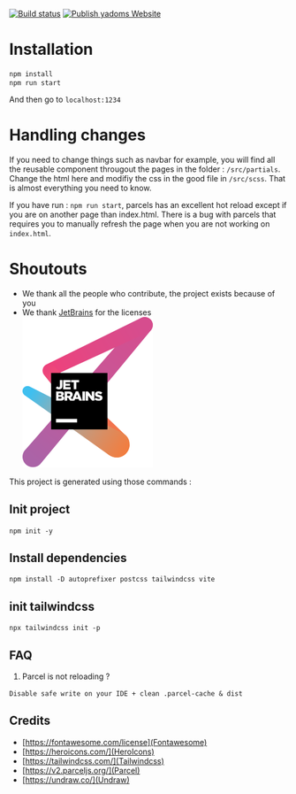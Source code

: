 [![Build status](https://github.com/Yadoms/website/workflows/Build/badge.svg)](https://github.com/Yadoms/website/actions)
[![Publish yadoms Website](https://github.com/Yadoms/website/actions/workflows/deploy.yml/badge.svg)](https://github.com/Yadoms/website/actions/workflows/deploy.yml)

# Installation

```
npm install
npm run start
```

And then go to `localhost:1234`

# Handling changes

If you need to change things such as navbar for example, you will find all the reusable component througout the pages in the folder : `/src/partials`.
Change the html here and modifiy the css in the good file in `/src/scss`.
That is almost everything you need to know.

If you have run : `npm run start`, parcels has an excellent hot reload except if you are on another page than index.html. There is a bug with parcels that requires you to manually refresh the page when you are not working on `index.html`.

# Shoutouts

- We thank all the people who contribute, the project exists because of you<br />
- We thank [JetBrains](https://www.jetbrains.com/?from=yadoms) for the licenses<br />
  <a href="https://www.jetbrains.com/?from=yadoms" target="_blank"><img src="./src/assets/img/jetbrains-variant-3.svg"></a>

This project is generated using those commands :

## Init project
```
npm init -y 
```

## Install dependencies
```
npm install -D autoprefixer postcss tailwindcss vite
```

## init tailwindcss
```
npx tailwindcss init -p
```

## FAQ
1. Parcel is not reloading ? 
```
Disable safe write on your IDE + clean .parcel-cache & dist
```

## Credits

- [https://fontawesome.com/license](Fontawesome)
- [https://heroicons.com/](HeroIcons)
- [https://tailwindcss.com/](Tailwindcss)
- [https://v2.parceljs.org/](Parcel)
- [https://undraw.co/](Undraw)